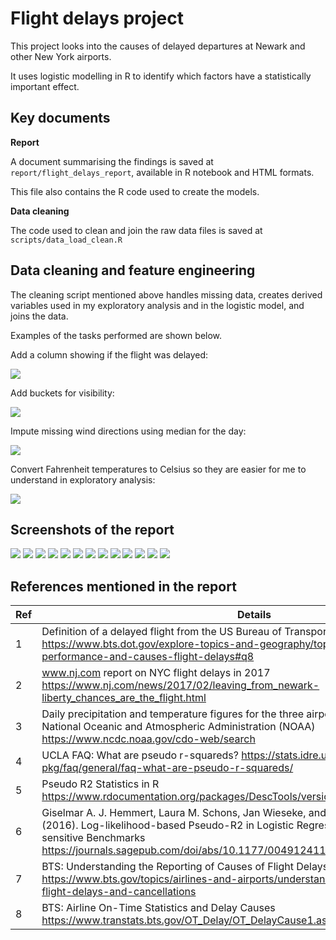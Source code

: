 # Flight delays project

This project looks into the causes of delayed departures at Newark and other New York airports.

It uses logistic modelling in R to identify which factors have a statistically important effect.



## Key documents

**Report**

A document summarising the findings is saved at `report/flight_delays_report`, available in R notebook and HTML formats.

This file also contains the R code used to create the models.

**Data cleaning**

The code used to clean and join the raw data files is saved at `scripts/data_load_clean.R`

## Data cleaning and feature engineering

The cleaning script mentioned above handles missing data, creates derived variables used in my exploratory analysis and in the logistic model, and joins the data.

Examples of the tasks performed are shown below.


Add a column showing if the flight was delayed:

<img src = "readme_images/clean_delay_column.png">

Add buckets for visibility:

<img src = "readme_images/clean_visib.png">

Impute missing wind directions using median for the day:

<img src = "readme_images/clean_wind_dir.png">

Convert Fahrenheit temperatures to Celsius so they are easier for me to understand in exploratory analysis:

<img src = "readme_images/clean_temp.png">


## Screenshots of the report

<img src = "readme_images/report1.png">

<img src = "readme_images/report2.png">

<img src = "readme_images/report3a.png">

<img src = "readme_images/report3b.png">

<img src = "readme_images/report4_1.png">

<img src = "readme_images/report4_2.png">

<img src = "readme_images/report4_3.png">

<img src = "readme_images/report5.png">

<img src = "readme_images/report6a.png">

<img src = "readme_images/report6b.png">

<img src = "readme_images/report7.png">

<img src = "readme_images/report8refs.png">

<img src = "readme_images/report9appendix.png">

## References mentioned in the report

| Ref 	| Details 	|
|-	|-	|
| 1 	| Definition of a delayed flight from the US Bureau of Transportation Statistics (BTS) https://www.bts.dot.gov/explore-topics-and-geography/topics/airline-time-performance-and-causes-flight-delays#q8 	|
| 2 	| www.nj.com report on NYC flight delays in 2017 https://www.nj.com/news/2017/02/leaving_from_newark-liberty_chances_are_the_flight.html 	|
| 3 	| Daily precipitation and temperature figures for the three airports sourced from the US National Oceanic and Atmospheric Administration (NOAA) https://www.ncdc.noaa.gov/cdo-web/search 	|
| 4 	| UCLA FAQ: What are pseudo r-squareds? https://stats.idre.ucla.edu/other/mult-pkg/faq/general/faq-what-are-pseudo-r-squareds/ 	|
| 5 	| Pseudo R2 Statistics in R https://www.rdocumentation.org/packages/DescTools/versions/0.99.40/topics/PseudoR2 	|
| 6 	| Giselmar A. J. Hemmert, Laura M. Schons, Jan Wieseke, and Heiko Schimmelpfennig (2016). Log-likelihood-based Pseudo-R2 in Logistic Regression: Deriving Sample-sensitive Benchmarks https://journals.sagepub.com/doi/abs/10.1177/0049124116638107?journalCode=smra 	|
| 7 	| BTS: Understanding the Reporting of Causes of Flight Delays and Cancellations https://www.bts.gov/topics/airlines-and-airports/understanding-reporting-causes-flight-delays-and-cancellations 	|
| 8 	| BTS: Airline On-Time Statistics and Delay Causes https://www.transtats.bts.gov/OT_Delay/OT_DelayCause1.asp?20=E 	|





